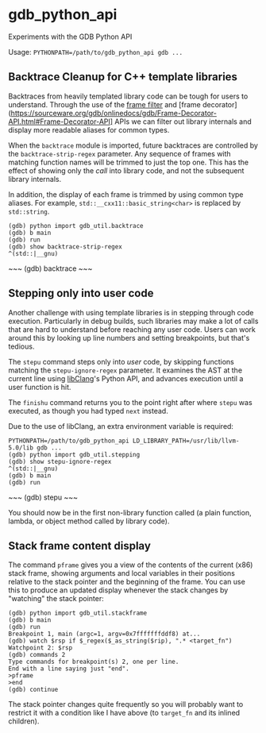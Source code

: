 # gdb_python_api
Experiments with the GDB Python API

Usage: `PYTHONPATH=/path/to/gdb_python_api gdb ...`

## Backtrace Cleanup for C++ template libraries

Backtraces from heavily templated library code can be tough for users to understand. Through the use of the [frame filter](https://sourceware.org/gdb/onlinedocs/gdb/Frame-Filter-API.html#Frame-Filter-API) and [frame decorator](https://sourceware.org/gdb/onlinedocs/gdb/Frame-Decorator-API.html#Frame-Decorator-API] APIs we can filter out library internals and display more readable aliases for common types.

When the `backtrace` module is imported, future backtraces are controlled by the `backtrace-strip-regex` parameter. Any sequence of frames with matching function names will be trimmed to just the top one. This has the effect of showing only the *call* into library code, and not the subsequent library internals.

In addition, the display of each frame is trimmed by using common type aliases. For example, `std::__cxx11::basic_string<char>` is replaced by `std::string`.

~~~
(gdb) python import gdb_util.backtrace
(gdb) b main
(gdb) run
(gdb) show backtrace-strip-regex
^(std::|__gnu)
~~~
<step into some function>
~~~
(gdb) backtrace
~~~

## Stepping only into user code

Another challenge with using template libraries is in stepping through code execution. Particularly in debug builds, such libraries may make a lot of calls that are hard to understand before reaching any user code. Users can work around this by looking up line numbers and setting breakpoints, but that's tedious.

The `stepu` command steps only into *user* code, by skipping functions matching the `stepu-ignore-regex` parameter. It examines the AST at the current line using [libClang](https://clang.llvm.org/doxygen/group__CINDEX.html)'s Python API, and advances execution until a user function is hit.

The `finishu` command returns you to the point right after where `stepu` was executed, as though you had typed `next` instead.

Due to the use of libClang, an extra environment variable is required:

~~~
PYTHONPATH=/path/to/gdb_python_api LD_LIBRARY_PATH=/usr/lib/llvm-5.0/lib gdb ...
(gdb) python import gdb_util.stepping
(gdb) show stepu-ignore-regex
^(std::|__gnu)
(gdb) b main
(gdb) run
~~~
<step to a std library function call>
~~~
(gdb) stepu
~~~

You should now be in the first non-library function called (a plain function, lambda, or object method called by library code).

## Stack frame content display

The command `pframe` gives you a view of the contents of the current (x86) stack frame, showing arguments and local variables in their positions relative to the stack pointer and the beginning of the frame. You can use this to produce an updated display whenever the stack changes by "watching" the stack pointer:

~~~
(gdb) python import gdb_util.stackframe
(gdb) b main
(gdb) run
Breakpoint 1, main (argc=1, argv=0x7fffffffddf8) at...
(gdb) watch $rsp if $_regex($_as_string($rip), ".* <target_fn")
Watchpoint 2: $rsp
(gdb) commands 2
Type commands for breakpoint(s) 2, one per line.
End with a line saying just "end".
>pframe
>end
(gdb) continue
~~~

The stack pointer changes quite frequently so you will probably want to restrict it with a condition like I have above (to `target_fn` and its inlined children).
